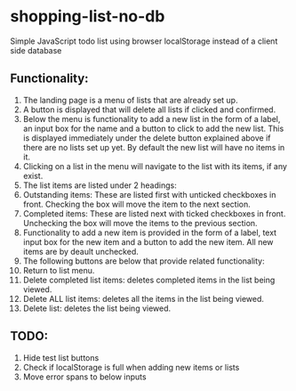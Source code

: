 # shopping-list-no-db
Simple JavaScript todo list using browser localStorage instead of a client side database

## Functionality:
1. The landing page is a menu of lists that are already set up.
2. A button is displayed that will delete all lists if clicked and confirmed.
3. Below the menu is functionality to add a new list in the form of a label, an input box for the name and a button to click to add the new list. This is displayed immediately under the delete button explained above if there are no lists set up yet. By default the new list will have no items in it.
4. Clicking on a list in the menu will navigate to the list with its items, if any exist.
5. The list items are listed under 2 headings:
  1. Outstanding items: These are listed first with unticked checkboxes in front. Checking the box will move the item to the next section.
  2. Completed items: These are listed next with ticked checkboxes in front. Unchecking the box will move the items to the previous section.
6. Functionality to add a new item is provided in the form of a label, text input box for the new item and a button to add the new item. All new items are by deault unchecked.
7. The following buttons are below that provide related functionality:
  1. Return to list menu.
  2. Delete completed list items: deletes completed items in the list being viewed.
  3. Delete ALL list items: deletes all the items in the list being viewed.
  4. Delete list: deletes the list being viewed.


## TODO:
1. Hide test list buttons
2. Check if localStorage is full when adding new items or lists
3. Move error spans to below inputs
